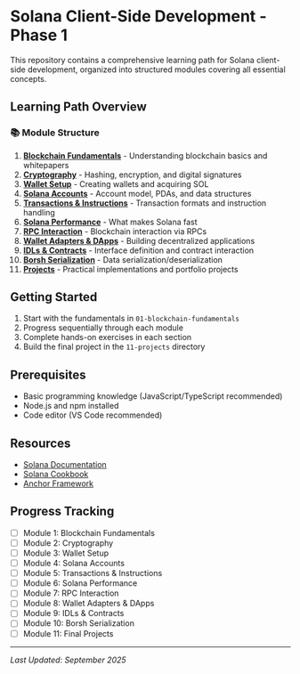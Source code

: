 # Solana Client-Side Development - Phase 1

This repository contains a comprehensive learning path for Solana client-side development, organized into structured modules covering all essential concepts.

## Learning Path Overview

### 📚 Module Structure

1. **[Blockchain Fundamentals](./01-blockchain-fundamentals/)** - Understanding blockchain basics and whitepapers
2. **[Cryptography](./02-cryptography/)** - Hashing, encryption, and digital signatures
3. **[Wallet Setup](./03-wallet-setup/)** - Creating wallets and acquiring SOL
4. **[Solana Accounts](./04-solana-accounts/)** - Account model, PDAs, and data structures
5. **[Transactions & Instructions](./05-transactions-instructions/)** - Transaction formats and instruction handling
6. **[Solana Performance](./06-solana-performance/)** - What makes Solana fast
7. **[RPC Interaction](./07-rpc-interaction/)** - Blockchain interaction via RPCs
8. **[Wallet Adapters & DApps](./08-wallet-adapters-dapps/)** - Building decentralized applications
9. **[IDLs & Contracts](./09-idls-contracts/)** - Interface definition and contract interaction
10. **[Borsh Serialization](./10-borsh-serialization/)** - Data serialization/deserialization
11. **[Projects](./11-projects/)** - Practical implementations and portfolio projects

## Getting Started

1. Start with the fundamentals in `01-blockchain-fundamentals`
2. Progress sequentially through each module
3. Complete hands-on exercises in each section
4. Build the final project in the `11-projects` directory

## Prerequisites

- Basic programming knowledge (JavaScript/TypeScript recommended)
- Node.js and npm installed
- Code editor (VS Code recommended)

## Resources

- [Solana Documentation](https://docs.solana.com/)
- [Solana Cookbook](https://solanacookbook.com/)
- [Anchor Framework](https://www.anchor-lang.com/)

## Progress Tracking

- [ ] Module 1: Blockchain Fundamentals
- [ ] Module 2: Cryptography
- [ ] Module 3: Wallet Setup
- [ ] Module 4: Solana Accounts
- [ ] Module 5: Transactions & Instructions
- [ ] Module 6: Solana Performance
- [ ] Module 7: RPC Interaction
- [ ] Module 8: Wallet Adapters & DApps
- [ ] Module 9: IDLs & Contracts
- [ ] Module 10: Borsh Serialization
- [ ] Module 11: Final Projects

---

*Last Updated: September 2025*
